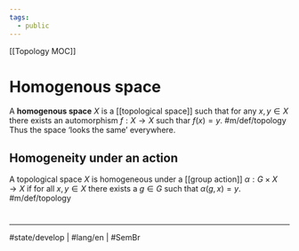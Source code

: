 ```yaml
---
tags:
  - public
---
```

[[Topology MOC]]
# Homogenous space

A **homogenous space** $X$ is a [[topological space]] such that for any $x,y \in X$ there exists an automorphism $f : X \to X$ such thar $f(x)=y$. #m/def/topology 
Thus the space ‘looks the same’ everywhere.

## Homogeneity under an action

A topological space $X$ is homogeneous under a [[group action]] $\alpha : G \times X \to X$ if for all $x,y \in X$ there exists a $g \in G$ such that $\alpha(g,x) = y$. #m/def/topology 

#
---
#state/develop | #lang/en | #SemBr